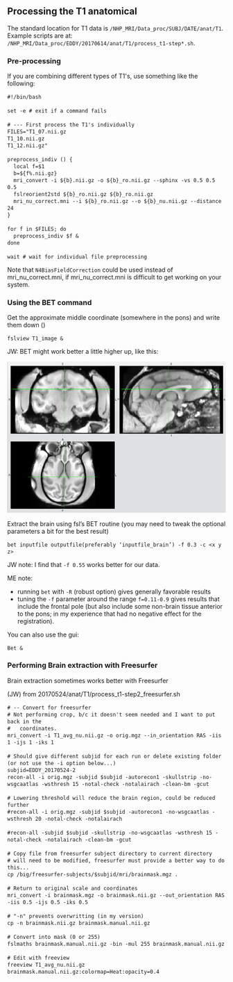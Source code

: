 Processing the T1 anatomical
----------------------------

The standard location for T1 data is `/NHP_MRI/Data_proc/SUBJ/DATE/anat/T1`. Example scripts are at: `/NHP_MRI/Data_proc/EDDY/20170614/anat/T1/process_t1-step*.sh`.

### Pre-processing


If you are combining different types of T1's, use something like the following:

    #!/bin/bash

    set -e # exit if a command fails

    # --- First process the T1's individually
    FILES="T1_07.nii.gz
    T1_10.nii.gz
    T1_12.nii.gz"

    preprocess_indiv () {
      local f=$1
      b=${f%.nii.gz}
      mri_convert -i ${b}.nii.gz -o ${b}_ro.nii.gz --sphinx -vs 0.5 0.5 0.5
      fslreorient2std ${b}_ro.nii.gz ${b}_ro.nii.gz
      mri_nu_correct.mni --i ${b}_ro.nii.gz --o ${b}_nu.nii.gz --distance 24
    }

    for f in $FILES; do
      preprocess_indiv $f &
    done

    wait # wait for individual file preprocessing
    
Note that `N4BiasFieldCorrection` could be used instead of mri_nu_correct.mni, if mri_nu_correct.mni is difficult to get working on your system.

### Using the BET command

Get the approximate middle coordinate (somewhere in the pons) and write them down (<x y z>)

    fslview T1_image &

JW: BET might work better a little higher up, like this:

![BET center](images/BET-skull-stripping-center_20170511.png)

Extract the brain using fsl’s BET routine (you may need to tweak the optional parameters a bit for the best result)

    bet inputfile outputfile(preferably ‘inputfile_brain’) -f 0.3 -c <x y z>

JW note: I find that `-f 0.55` works better for our data.

ME note:
* running ``bet`` with ``-R`` (robust option) gives generally favorable results
* tuning the ``-f`` parameter around the range ``f=0.11-0.9`` gives results that include the frontal pole (but also include some non-brain tissue anterior to the pons; in my experience that had no negative effect for the registration).

You can also use the gui:

    Bet &

### Performing Brain extraction with Freesurfer

Brain extraction sometimes works better with Freesurfer

(JW) from 20170524/anat/T1/process_t1-step2_freesurfer.sh

    # -- Convert for freesurfer
    # Not performing crop, b/c it doesn't seem needed and I want to put back in the
    #   coordinates.
    mri_convert -i T1_avg_nu.nii.gz -o orig.mgz --in_orientation RAS -iis 1 -ijs 1 -iks 1

    # Should give different subjid for each run or delete existing folder (or not use the -i option below...)
    subjid=EDDY_20170524-2
    recon-all -i orig.mgz -subjid $subjid -autorecon1 -skullstrip -no-wsgcaatlas -wsthresh 15 -notal-check -notalairach -clean-bm -gcut

    # Lowering threshold will reduce the brain region, could be reduced further
    #recon-all -i orig.mgz -subjid $subjid -autorecon1 -no-wsgcaatlas -wsthresh 20 -notal-check -notalairach

    #recon-all -subjid $subjid -skullstrip -no-wsgcaatlas -wsthresh 15 -notal-check -notalairach -clean-bm -gcut

    # Copy file from freesurfer subject directory to current directory
    # will need to be modified, freesurfer must provide a better way to do this...
    cp /big/freesurfer-subjects/$subjid/mri/brainmask.mgz .

    # Return to original scale and coordinates
    mri_convert -i brainmask.mgz -o brainmask.nii.gz --out_orientation RAS -iis 0.5 -ijs 0.5 -iks 0.5

    # "-n" prevents overwritting (in my version)
    cp -n brainmask.nii.gz brainmask.manual.nii.gz

    # Convert into mask (0 or 255)
    fslmaths brainmask.manual.nii.gz -bin -mul 255 brainmask.manual.nii.gz

    # Edit with freeview
    freeview T1_avg_nu.nii.gz brainmask.manual.nii.gz:colormap=Heat:opacity=0.4
